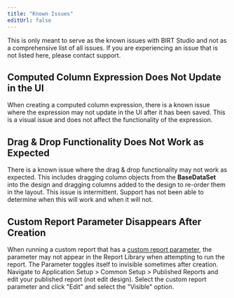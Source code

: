 ```yaml
---
title: "Known Issues"
editUrl: false
---
```


This is only meant to serve as the known issues with BIRT Studio and not as a comprehensive list of all issues. If you are experiencing an issue that is not listed here, please contact support.

## Computed Column Expression Does Not Update in the UI

When creating a computed column expression, there is a known issue where the expression may not update in the UI after it has been saved. This is a visual issue and does not affect the functionality of the expression.

## Drag & Drop Functionality Does Not Work as Expected

There is a known issue where the drag & drop functionality may not work as expected. This includes dragging column objects from the **BaseDataSet** into the design and dragging columns added to the design to re-order them in the layout. This issue is intermittent. Support has not been able to determine when this will work and when it will not.

## Custom Report Parameter Disappears After Creation

When running a custom report that has a [custom report parameter](/docs/birt-studio/advanced/custom-report-parameters), the parameter may not appear in the Report Library when attempting to run the report. The Parameter toggles itself to invisible sometimes after creation. Navigate to Application Setup > Common Setup > Published Reports and edit your published report (not edit design). Select the custom report parameter and click "Edit" and select the "Visible" option.

